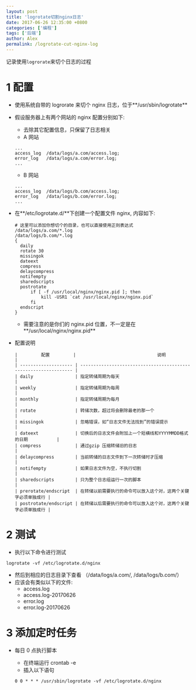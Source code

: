 ```yaml
---
layout: post
title: 'logrotate切割nginx日志'
date: 2017-06-26 12:35:00 +0800
categories: ['编程']
tags: ['后端']
author: Alex
permalink: /logrotate-cut-nginx-log
---
```


记录使用`logrorate`来切个日志的过程

# 1 配置

- 使用系统自带的 logrorate 来切个 nginx 日志，位于**/usr/sbin/logrotate**
- 假设服务器上有两个网站的 nginx 配置分别如下:

  - 去除其它配置信息，只保留了日志相关
  - A 网站

  ```
  ...
  access_log  /data/logs/a.com/access.log;
  error_log   /data/logs/a.com/error.log;
  ...
  ```

  - B 网站

  ```
  ...
  access_log  /data/logs/b.com/access.log;
  error_log   /data/logs/b.com/error.log;
  ...
  ```

- 在**/etc/logrotate.d/**下创建一个配置文件 nginx, 内容如下:

  ```
  # 这里可以添加你想切个的目录，也可以直接使用正则表达式
  /data/logs/a.com/*.log
  /data/logs/b.com/*.log
  {
  	daily
  	rotate 30
  	missingok
  	dateext
  	compress
  	delaycompress
  	notifempty
  	sharedscripts
  	postrotate
  	    if [ -f /usr/local/nginx/nginx.pid ]; then
  	        kill -USR1 `cat /usr/local/nginx/nginx.pid`
  	    fi
  	endscript
  }
  ```

  - 需要注意的是你们的 nginx.pid 位置，不一定是在**/usr/local/nginx/nginx.pid**

- 配置说明

      |         配置         |                               说明                               |
      | -------------------- | ---------------------------------------------------------------- |
      | daily                | 指定转储周期为每天                                               |
      | weekly               | 指定转储周期为每周                                               |
      | monthly              | 指定转储周期为每月                                               |
      | rotate               | 转储次数，超过将会删除最老的那一个                               |
      | missingok            | 忽略错误，如“日志文件无法找到”的错误提示                         |
      | dateext              | 切换后的日志文件会附加上一个短横线和YYYYMMDD格式的日期           |
      | compress             | 通过gzip 压缩转储旧的日志                                        |
      | delaycompress        | 当前转储的日志文件到下一次转储时才压缩                           |
      | notifempty           | 如果日志文件为空，不执行切割                                     |
      | sharedscripts        | 只为整个日志组运行一次的脚本                                     |
      | prerotate/endscript  | 在转储以前需要执行的命令可以放入这个对，这两个关键字必须单独成行 |
      | postrotate/endscript | 在转储以后需要执行的命令可以放入这个对，这两个关键字必须单独成行 |

# 2 测试

- 执行以下命令进行测试

```
logrotate -vf /etc/logrotate.d/nginx
```

- 然后到相应的日志目录下查看 （/data/logs/a.com/, /data/logs/b.com/）
- 应该会有类似以下的文件:
  - access.log
  - access.log-20170626
  - error.log
  - error.log-20170626

# 3 添加定时任务

- 每日 0 点执行脚本

  - 在终端运行 crontab -e
  - 插入以下语句

  ```
  0 0 * * * /usr/sbin/logrotate -vf /etc/logrotate.d/nginx
  ```
